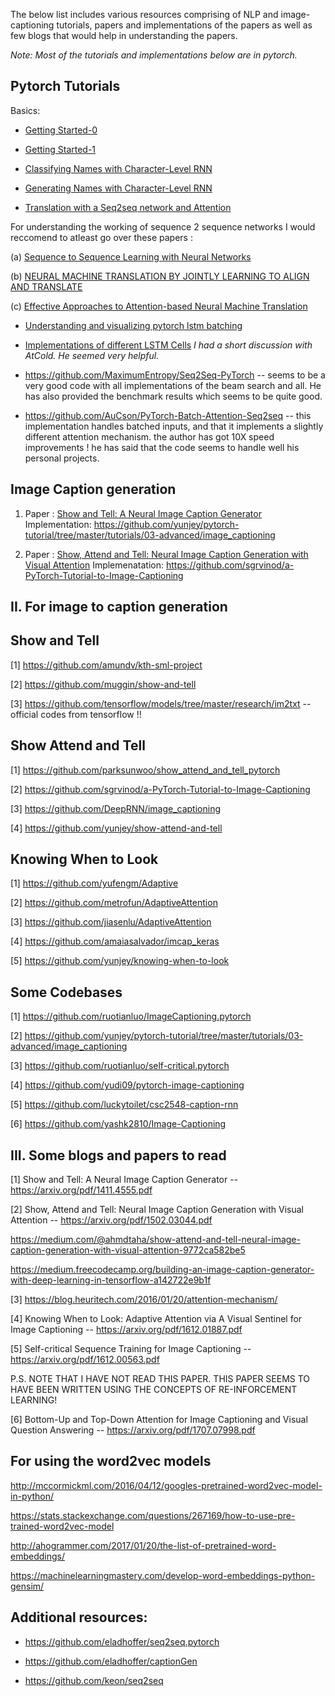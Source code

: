 The below list includes various resources comprising of NLP and image-captioning tutorials, papers and implementations of the papers as well as few blogs that would help in understanding the papers.

*Note: Most of the tutorials and implementations below are in pytorch.*

Pytorch Tutorials 
------------------------------------
Basics:

- [Getting Started-0](https://pytorch.org/tutorials/beginner/deep_learning_nlp_tutorial.html)

- [Getting Started-1](https://github.com/hunkim/PyTorchZeroToAll)

- [Classifying Names with Character-Level RNN](https://pytorch.org/tutorials/intermediate/char_rnn_classification_tutorial.html#sphx-glr-intermediate-char-rnn-classification-tutorial-py)

- [Generating Names with Character-Level RNN](https://pytorch.org/tutorials/intermediate/char_rnn_generation_tutorial.html)

- [Translation with a Seq2seq network and Attention](https://pytorch.org/tutorials/intermediate/seq2seq_translation_tutorial.html)

For understanding the working of sequence 2 sequence networks 
I would reccomend to atleast go over these papers : 

(a) [Sequence to Sequence Learning with Neural Networks](https://arxiv.org/pdf/1409.3215.pdf)

(b) [NEURAL MACHINE TRANSLATION BY JOINTLY LEARNING  TO ALIGN AND TRANSLATE](https://arxiv.org/pdf/1409.0473.pdf)

(c) [Effective Approaches to Attention-based Neural Machine Translation](https://arxiv.org/pdf/1508.04025.pdf)

- [Understanding and visualizing pytorch lstm batching](https://github.com/ngarneau/understanding-pytorch-batching-lstm)

- [Implementations of different LSTM Cells](https://github.com/Atcold/pytorch-CortexNet)
*I had a short discussion with AtCold. He seemed very helpful.*

- https://github.com/MaximumEntropy/Seq2Seq-PyTorch -- seems to be a very good code with all implementations of the beam search and all. He has also provided the benchmark results which seems to be quite good.

- https://github.com/AuCson/PyTorch-Batch-Attention-Seq2seq -- this implementation handles batched inputs, and that it implements a slightly different attention mechanism. the author has got 10X speed improvements ! he has said that the code seems to handle well his personal projects.



Image Caption generation
------------------------------------
1. Paper : [Show and Tell: A Neural Image Caption Generator](https://arxiv.org/pdf/1411.4555.pdf)
Implementation: https://github.com/yunjey/pytorch-tutorial/tree/master/tutorials/03-advanced/image_captioning

2. Paper : [Show, Attend and Tell: Neural Image Caption Generation with Visual Attention](https://arxiv.org/pdf/1502.03044.pdf)
Implemenatation: https://github.com/sgrvinod/a-PyTorch-Tutorial-to-Image-Captioning


II. For image to caption generation
------------------------------------
Show and Tell
-------------
[1] https://github.com/amundv/kth-sml-project

[2] https://github.com/muggin/show-and-tell

[3] https://github.com/tensorflow/models/tree/master/research/im2txt -- official codes from tensorflow !!

Show Attend and Tell
-------------------------
[1] https://github.com/parksunwoo/show_attend_and_tell_pytorch

[2] https://github.com/sgrvinod/a-PyTorch-Tutorial-to-Image-Captioning

[3] https://github.com/DeepRNN/image_captioning

[4] https://github.com/yunjey/show-attend-and-tell

Knowing When to Look
----------------------
[1] https://github.com/yufengm/Adaptive

[2] https://github.com/metrofun/AdaptiveAttention

[3] https://github.com/jiasenlu/AdaptiveAttention

[4] https://github.com/amaiasalvador/imcap_keras

[5] https://github.com/yunjey/knowing-when-to-look

Some Codebases
----------------

[1] https://github.com/ruotianluo/ImageCaptioning.pytorch

[2] https://github.com/yunjey/pytorch-tutorial/tree/master/tutorials/03-advanced/image_captioning

[3] https://github.com/ruotianluo/self-critical.pytorch

[4] https://github.com/yudi09/pytorch-image-captioning

[5] https://github.com/luckytoilet/csc2548-caption-rnn

[6] https://github.com/yashk2810/Image-Captioning


III. Some blogs and papers to read 
-----------------------------

[1] Show and Tell: A Neural Image Caption Generator -- https://arxiv.org/pdf/1411.4555.pdf

[2] Show, Attend and Tell: Neural Image Caption Generation with Visual Attention -- https://arxiv.org/pdf/1502.03044.pdf

https://medium.com/@ahmdtaha/show-attend-and-tell-neural-image-caption-generation-with-visual-attention-9772ca582be5

https://medium.freecodecamp.org/building-an-image-caption-generator-with-deep-learning-in-tensorflow-a142722e9b1f

[3] https://blog.heuritech.com/2016/01/20/attention-mechanism/

[4] Knowing When to Look: Adaptive Attention via A Visual Sentinel for Image Captioning -- https://arxiv.org/pdf/1612.01887.pdf

[5] Self-critical Sequence Training for Image Captioning -- https://arxiv.org/pdf/1612.00563.pdf

P.S. NOTE THAT I HAVE NOT READ THIS PAPER. THIS PAPER SEEMS TO HAVE BEEN WRITTEN USING THE CONCEPTS OF RE-INFORCEMENT LEARNING!

[6] Bottom-Up and Top-Down Attention for Image Captioning and Visual Question Answering -- https://arxiv.org/pdf/1707.07998.pdf

For using the word2vec models
------------------------------------

http://mccormickml.com/2016/04/12/googles-pretrained-word2vec-model-in-python/

https://stats.stackexchange.com/questions/267169/how-to-use-pre-trained-word2vec-model

http://ahogrammer.com/2017/01/20/the-list-of-pretrained-word-embeddings/

https://machinelearningmastery.com/develop-word-embeddings-python-gensim/

Additional resources:
----------------------

- https://github.com/eladhoffer/seq2seq.pytorch

- https://github.com/eladhoffer/captionGen

- https://github.com/keon/seq2seq
